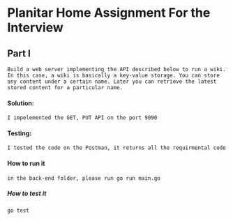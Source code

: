 # Planitar Home Assignment For the Interview

## Part I

``Build a web server implementing the API described below to run a wiki. In this case, a wiki is
  basically a key-value storage. You can store any content under a certain name. Later you
  can retrieve the latest stored content for a particular name.``

#### Solution: 

```I impelemented the GET, PUT API on the port 9090```

#### Testing: 

``` I tested the code on the Postman, it returns all the requirmental code ```

#### How to run it

```in the back-end folder, please run go run main.go```

##### How to test it
```go test ```
